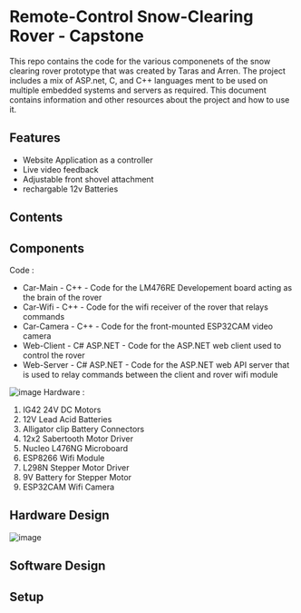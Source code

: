 # Remote-Control Snow-Clearing Rover - Capstone
This repo contains the code for the various componenets of the snow clearing rover prototype that was created by Taras and Arren. The project includes a mix of ASP.net, C, and C++ 
languages ment to be used on multiple embedded systems and servers as required. This document contains information and other resources about the project and how to use it.

## Features
- Website Application as a controller
- Live video feedback
- Adjustable front shovel attachment
- rechargable 12v Batteries

## Contents

## Components

Code :
- Car-Main - C++ - Code for the LM476RE Developement board acting as the brain of the rover  
- Car-Wifi - C++ - Code for the wifi receiver of the rover that relays commands  
- Car-Camera - C++ - Code for the front-mounted ESP32CAM video camera  
- Web-Client - C# ASP.NET - Code for the ASP.NET web client used to control the rover  
- Web-Server - C# ASP.NET - Code for the ASP.NET web API server that is used to relay commands between the client and rover wifi module

![image](https://user-images.githubusercontent.com/60587034/147695784-9637f221-6cf3-458f-8707-f01f6e32e0c2.png)
Hardware : 

1) IG42 24V DC Motors
2) 12V Lead Acid Batteries
3) Alligator clip Battery Connectors
4) 12x2 Sabertooth Motor Driver
5) Nucleo L476NG Microboard
6) ESP8266 Wifi Module
7) L298N Stepper Motor Driver
8) 9V Battery for Stepper Motor
9) ESP32CAM Wifi Camera

## Hardware Design
![image](https://user-images.githubusercontent.com/51100940/147695228-0498e393-053f-41f0-a1f4-a8b47fa6f43a.png)

## Software Design

## Setup
